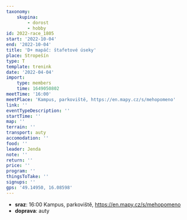 ```yaml
---
taxonomy:
    skupina:
        - dorost
        - hobby
id: 2022-race_1805
start: '2022-10-04'
end: '2022-10-04'
title: 'D+ mapáč: štafetové úseky'
place: Stropešín
type: T
template: trenink
date: '2022-04-04'
import:
    type: members
    time: 1649050802
meetTime: '16:00'
meetPlace: 'Kampus, parkoviště, https://en.mapy.cz/s/mehopomeno'
link: ''
eventTypeDescription: ''
startTime: ''
map: ''
terrain: ''
transport: auty
accomodation: ''
food: ''
leader: Jenda
note: ''
return: ''
price: ''
program: ''
thingsToTake: ''
signups: ''
gps: '49.14950, 16.08598'
---
```


* **sraz**: 16:00 Kampus, parkoviště, https://en.mapy.cz/s/mehopomeno
* **doprava**: auty
